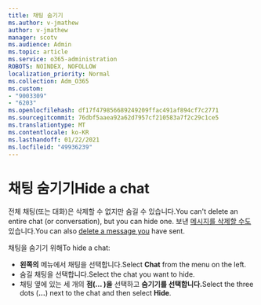 ```yaml
---
title: 채팅 숨기기
ms.author: v-jmathew
author: v-jmathew
manager: scotv
ms.audience: Admin
ms.topic: article
ms.service: o365-administration
ROBOTS: NOINDEX, NOFOLLOW
localization_priority: Normal
ms.collection: Adm_O365
ms.custom:
- "9003309"
- "6203"
ms.openlocfilehash: df17f479856689249209ffac491af894cf7c2771
ms.sourcegitcommit: 76dbf5aaea92a62d7957cf210583a7f2c29c1ce5
ms.translationtype: MT
ms.contentlocale: ko-KR
ms.lasthandoff: 01/22/2021
ms.locfileid: "49936239"
---
```

# <a name="hide-a-chat"></a><span data-ttu-id="45308-102">채팅 숨기기</span><span class="sxs-lookup"><span data-stu-id="45308-102">Hide a chat</span></span>

<span data-ttu-id="45308-103">전체 채팅(또는 대화)은 삭제할 수 없지만 숨길 수 있습니다.</span><span class="sxs-lookup"><span data-stu-id="45308-103">You can't delete an entire chat (or conversation), but you can hide one.</span></span> <span data-ttu-id="45308-104">보낸 [메시지를 삭제할 수도](https://support.office.com/client/delete-a-message-you-have-sent-67bd76a5-04e7-46ea-9ef0-5800865cb8f3) 있습니다.</span><span class="sxs-lookup"><span data-stu-id="45308-104">You can also [delete a message you](https://support.office.com/client/delete-a-message-you-have-sent-67bd76a5-04e7-46ea-9ef0-5800865cb8f3) have sent.</span></span>

<span data-ttu-id="45308-105">채팅을 숨기기 위해</span><span class="sxs-lookup"><span data-stu-id="45308-105">To hide a chat:</span></span>

- <span data-ttu-id="45308-106">**왼쪽의** 메뉴에서 채팅을 선택합니다.</span><span class="sxs-lookup"><span data-stu-id="45308-106">Select **Chat** from the menu on the left.</span></span>
- <span data-ttu-id="45308-107">숨길 채팅을 선택합니다.</span><span class="sxs-lookup"><span data-stu-id="45308-107">Select the chat you want to hide.</span></span>
- <span data-ttu-id="45308-108">채팅 옆에 있는 세 개의 **점(... )을** 선택하고 **숨기기를 선택합니다.**</span><span class="sxs-lookup"><span data-stu-id="45308-108">Select the three dots (**...**) next to the chat and then select **Hide**.</span></span>

